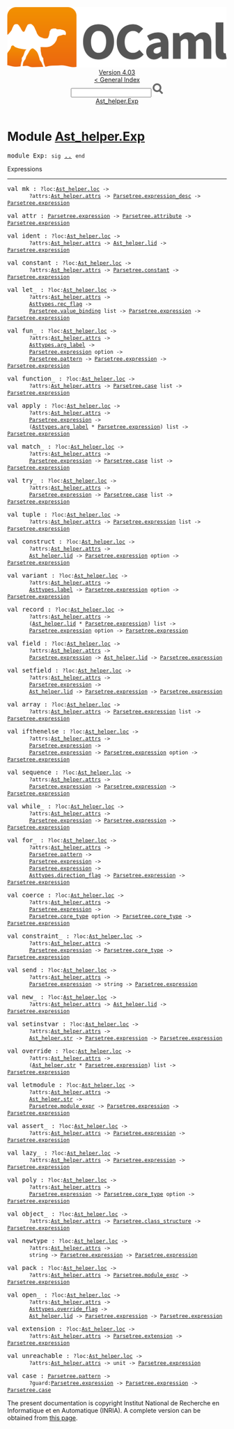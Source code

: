<!-- ((! set title API !)) ((! set documentation !)) ((! set api !)) ((! set nobreadcrumb !)) -->
<div class="api"><header><nav class="toc brand"><a class="brand" href="https://ocaml.org/"><img src="colour-logo-gray.svg" class="svg" alt="OCaml"></a></nav><nav class="toc"><div class="toc_version"><a href="/docs" id="version-select">Version 4.03</a></div><a href="index.html">&lt; General Index</a><div class="api_search"><input type="text" name="apisearch" id="api_search" oninput="mySearch(false);" onkeypress="this.oninput();" onclick="this.oninput();" onpaste="this.oninput();">
<img src="search_icon.svg" alt="Search" class="svg" onclick="mySearch(false)"></div>
<div id="search_results"></div><div class="toc_title"><a href="#top">Ast_helper.Exp</a></div><ul></ul></nav></header>

<h1>Module <a href="type_Ast_helper.Exp.html">Ast_helper.Exp</a></h1>

<pre><span class="keyword">module</span> Exp: <code class="code"><span class="keyword">sig</span></code> <a href="Ast_helper.Exp.html">..</a> <code class="code"><span class="keyword">end</span></code></pre><div class="info module top">
Expressions<br>
</div>
<hr width="100%">

<pre><span id="VALmk"><span class="keyword">val</span> mk</span> : <code class="type">?loc:<a href="Ast_helper.html#TYPEloc">Ast_helper.loc</a> -&gt;<br>       ?attrs:<a href="Ast_helper.html#TYPEattrs">Ast_helper.attrs</a> -&gt; <a href="Parsetree.html#TYPEexpression_desc">Parsetree.expression_desc</a> -&gt; <a href="Parsetree.html#TYPEexpression">Parsetree.expression</a></code></pre>
<pre><span id="VALattr"><span class="keyword">val</span> attr</span> : <code class="type"><a href="Parsetree.html#TYPEexpression">Parsetree.expression</a> -&gt; <a href="Parsetree.html#TYPEattribute">Parsetree.attribute</a> -&gt; <a href="Parsetree.html#TYPEexpression">Parsetree.expression</a></code></pre>
<pre><span id="VALident"><span class="keyword">val</span> ident</span> : <code class="type">?loc:<a href="Ast_helper.html#TYPEloc">Ast_helper.loc</a> -&gt;<br>       ?attrs:<a href="Ast_helper.html#TYPEattrs">Ast_helper.attrs</a> -&gt; <a href="Ast_helper.html#TYPElid">Ast_helper.lid</a> -&gt; <a href="Parsetree.html#TYPEexpression">Parsetree.expression</a></code></pre>
<pre><span id="VALconstant"><span class="keyword">val</span> constant</span> : <code class="type">?loc:<a href="Ast_helper.html#TYPEloc">Ast_helper.loc</a> -&gt;<br>       ?attrs:<a href="Ast_helper.html#TYPEattrs">Ast_helper.attrs</a> -&gt; <a href="Parsetree.html#TYPEconstant">Parsetree.constant</a> -&gt; <a href="Parsetree.html#TYPEexpression">Parsetree.expression</a></code></pre>
<pre><span id="VALlet_"><span class="keyword">val</span> let_</span> : <code class="type">?loc:<a href="Ast_helper.html#TYPEloc">Ast_helper.loc</a> -&gt;<br>       ?attrs:<a href="Ast_helper.html#TYPEattrs">Ast_helper.attrs</a> -&gt;<br>       <a href="Asttypes.html#TYPErec_flag">Asttypes.rec_flag</a> -&gt;<br>       <a href="Parsetree.html#TYPEvalue_binding">Parsetree.value_binding</a> list -&gt; <a href="Parsetree.html#TYPEexpression">Parsetree.expression</a> -&gt; <a href="Parsetree.html#TYPEexpression">Parsetree.expression</a></code></pre>
<pre><span id="VALfun_"><span class="keyword">val</span> fun_</span> : <code class="type">?loc:<a href="Ast_helper.html#TYPEloc">Ast_helper.loc</a> -&gt;<br>       ?attrs:<a href="Ast_helper.html#TYPEattrs">Ast_helper.attrs</a> -&gt;<br>       <a href="Asttypes.html#TYPEarg_label">Asttypes.arg_label</a> -&gt;<br>       <a href="Parsetree.html#TYPEexpression">Parsetree.expression</a> option -&gt;<br>       <a href="Parsetree.html#TYPEpattern">Parsetree.pattern</a> -&gt; <a href="Parsetree.html#TYPEexpression">Parsetree.expression</a> -&gt; <a href="Parsetree.html#TYPEexpression">Parsetree.expression</a></code></pre>
<pre><span id="VALfunction_"><span class="keyword">val</span> function_</span> : <code class="type">?loc:<a href="Ast_helper.html#TYPEloc">Ast_helper.loc</a> -&gt;<br>       ?attrs:<a href="Ast_helper.html#TYPEattrs">Ast_helper.attrs</a> -&gt; <a href="Parsetree.html#TYPEcase">Parsetree.case</a> list -&gt; <a href="Parsetree.html#TYPEexpression">Parsetree.expression</a></code></pre>
<pre><span id="VALapply"><span class="keyword">val</span> apply</span> : <code class="type">?loc:<a href="Ast_helper.html#TYPEloc">Ast_helper.loc</a> -&gt;<br>       ?attrs:<a href="Ast_helper.html#TYPEattrs">Ast_helper.attrs</a> -&gt;<br>       <a href="Parsetree.html#TYPEexpression">Parsetree.expression</a> -&gt;<br>       (<a href="Asttypes.html#TYPEarg_label">Asttypes.arg_label</a> * <a href="Parsetree.html#TYPEexpression">Parsetree.expression</a>) list -&gt; <a href="Parsetree.html#TYPEexpression">Parsetree.expression</a></code></pre>
<pre><span id="VALmatch_"><span class="keyword">val</span> match_</span> : <code class="type">?loc:<a href="Ast_helper.html#TYPEloc">Ast_helper.loc</a> -&gt;<br>       ?attrs:<a href="Ast_helper.html#TYPEattrs">Ast_helper.attrs</a> -&gt;<br>       <a href="Parsetree.html#TYPEexpression">Parsetree.expression</a> -&gt; <a href="Parsetree.html#TYPEcase">Parsetree.case</a> list -&gt; <a href="Parsetree.html#TYPEexpression">Parsetree.expression</a></code></pre>
<pre><span id="VALtry_"><span class="keyword">val</span> try_</span> : <code class="type">?loc:<a href="Ast_helper.html#TYPEloc">Ast_helper.loc</a> -&gt;<br>       ?attrs:<a href="Ast_helper.html#TYPEattrs">Ast_helper.attrs</a> -&gt;<br>       <a href="Parsetree.html#TYPEexpression">Parsetree.expression</a> -&gt; <a href="Parsetree.html#TYPEcase">Parsetree.case</a> list -&gt; <a href="Parsetree.html#TYPEexpression">Parsetree.expression</a></code></pre>
<pre><span id="VALtuple"><span class="keyword">val</span> tuple</span> : <code class="type">?loc:<a href="Ast_helper.html#TYPEloc">Ast_helper.loc</a> -&gt;<br>       ?attrs:<a href="Ast_helper.html#TYPEattrs">Ast_helper.attrs</a> -&gt; <a href="Parsetree.html#TYPEexpression">Parsetree.expression</a> list -&gt; <a href="Parsetree.html#TYPEexpression">Parsetree.expression</a></code></pre>
<pre><span id="VALconstruct"><span class="keyword">val</span> construct</span> : <code class="type">?loc:<a href="Ast_helper.html#TYPEloc">Ast_helper.loc</a> -&gt;<br>       ?attrs:<a href="Ast_helper.html#TYPEattrs">Ast_helper.attrs</a> -&gt;<br>       <a href="Ast_helper.html#TYPElid">Ast_helper.lid</a> -&gt; <a href="Parsetree.html#TYPEexpression">Parsetree.expression</a> option -&gt; <a href="Parsetree.html#TYPEexpression">Parsetree.expression</a></code></pre>
<pre><span id="VALvariant"><span class="keyword">val</span> variant</span> : <code class="type">?loc:<a href="Ast_helper.html#TYPEloc">Ast_helper.loc</a> -&gt;<br>       ?attrs:<a href="Ast_helper.html#TYPEattrs">Ast_helper.attrs</a> -&gt;<br>       <a href="Asttypes.html#TYPElabel">Asttypes.label</a> -&gt; <a href="Parsetree.html#TYPEexpression">Parsetree.expression</a> option -&gt; <a href="Parsetree.html#TYPEexpression">Parsetree.expression</a></code></pre>
<pre><span id="VALrecord"><span class="keyword">val</span> record</span> : <code class="type">?loc:<a href="Ast_helper.html#TYPEloc">Ast_helper.loc</a> -&gt;<br>       ?attrs:<a href="Ast_helper.html#TYPEattrs">Ast_helper.attrs</a> -&gt;<br>       (<a href="Ast_helper.html#TYPElid">Ast_helper.lid</a> * <a href="Parsetree.html#TYPEexpression">Parsetree.expression</a>) list -&gt;<br>       <a href="Parsetree.html#TYPEexpression">Parsetree.expression</a> option -&gt; <a href="Parsetree.html#TYPEexpression">Parsetree.expression</a></code></pre>
<pre><span id="VALfield"><span class="keyword">val</span> field</span> : <code class="type">?loc:<a href="Ast_helper.html#TYPEloc">Ast_helper.loc</a> -&gt;<br>       ?attrs:<a href="Ast_helper.html#TYPEattrs">Ast_helper.attrs</a> -&gt;<br>       <a href="Parsetree.html#TYPEexpression">Parsetree.expression</a> -&gt; <a href="Ast_helper.html#TYPElid">Ast_helper.lid</a> -&gt; <a href="Parsetree.html#TYPEexpression">Parsetree.expression</a></code></pre>
<pre><span id="VALsetfield"><span class="keyword">val</span> setfield</span> : <code class="type">?loc:<a href="Ast_helper.html#TYPEloc">Ast_helper.loc</a> -&gt;<br>       ?attrs:<a href="Ast_helper.html#TYPEattrs">Ast_helper.attrs</a> -&gt;<br>       <a href="Parsetree.html#TYPEexpression">Parsetree.expression</a> -&gt;<br>       <a href="Ast_helper.html#TYPElid">Ast_helper.lid</a> -&gt; <a href="Parsetree.html#TYPEexpression">Parsetree.expression</a> -&gt; <a href="Parsetree.html#TYPEexpression">Parsetree.expression</a></code></pre>
<pre><span id="VALarray"><span class="keyword">val</span> array</span> : <code class="type">?loc:<a href="Ast_helper.html#TYPEloc">Ast_helper.loc</a> -&gt;<br>       ?attrs:<a href="Ast_helper.html#TYPEattrs">Ast_helper.attrs</a> -&gt; <a href="Parsetree.html#TYPEexpression">Parsetree.expression</a> list -&gt; <a href="Parsetree.html#TYPEexpression">Parsetree.expression</a></code></pre>
<pre><span id="VALifthenelse"><span class="keyword">val</span> ifthenelse</span> : <code class="type">?loc:<a href="Ast_helper.html#TYPEloc">Ast_helper.loc</a> -&gt;<br>       ?attrs:<a href="Ast_helper.html#TYPEattrs">Ast_helper.attrs</a> -&gt;<br>       <a href="Parsetree.html#TYPEexpression">Parsetree.expression</a> -&gt;<br>       <a href="Parsetree.html#TYPEexpression">Parsetree.expression</a> -&gt; <a href="Parsetree.html#TYPEexpression">Parsetree.expression</a> option -&gt; <a href="Parsetree.html#TYPEexpression">Parsetree.expression</a></code></pre>
<pre><span id="VALsequence"><span class="keyword">val</span> sequence</span> : <code class="type">?loc:<a href="Ast_helper.html#TYPEloc">Ast_helper.loc</a> -&gt;<br>       ?attrs:<a href="Ast_helper.html#TYPEattrs">Ast_helper.attrs</a> -&gt;<br>       <a href="Parsetree.html#TYPEexpression">Parsetree.expression</a> -&gt; <a href="Parsetree.html#TYPEexpression">Parsetree.expression</a> -&gt; <a href="Parsetree.html#TYPEexpression">Parsetree.expression</a></code></pre>
<pre><span id="VALwhile_"><span class="keyword">val</span> while_</span> : <code class="type">?loc:<a href="Ast_helper.html#TYPEloc">Ast_helper.loc</a> -&gt;<br>       ?attrs:<a href="Ast_helper.html#TYPEattrs">Ast_helper.attrs</a> -&gt;<br>       <a href="Parsetree.html#TYPEexpression">Parsetree.expression</a> -&gt; <a href="Parsetree.html#TYPEexpression">Parsetree.expression</a> -&gt; <a href="Parsetree.html#TYPEexpression">Parsetree.expression</a></code></pre>
<pre><span id="VALfor_"><span class="keyword">val</span> for_</span> : <code class="type">?loc:<a href="Ast_helper.html#TYPEloc">Ast_helper.loc</a> -&gt;<br>       ?attrs:<a href="Ast_helper.html#TYPEattrs">Ast_helper.attrs</a> -&gt;<br>       <a href="Parsetree.html#TYPEpattern">Parsetree.pattern</a> -&gt;<br>       <a href="Parsetree.html#TYPEexpression">Parsetree.expression</a> -&gt;<br>       <a href="Parsetree.html#TYPEexpression">Parsetree.expression</a> -&gt;<br>       <a href="Asttypes.html#TYPEdirection_flag">Asttypes.direction_flag</a> -&gt; <a href="Parsetree.html#TYPEexpression">Parsetree.expression</a> -&gt; <a href="Parsetree.html#TYPEexpression">Parsetree.expression</a></code></pre>
<pre><span id="VALcoerce"><span class="keyword">val</span> coerce</span> : <code class="type">?loc:<a href="Ast_helper.html#TYPEloc">Ast_helper.loc</a> -&gt;<br>       ?attrs:<a href="Ast_helper.html#TYPEattrs">Ast_helper.attrs</a> -&gt;<br>       <a href="Parsetree.html#TYPEexpression">Parsetree.expression</a> -&gt;<br>       <a href="Parsetree.html#TYPEcore_type">Parsetree.core_type</a> option -&gt; <a href="Parsetree.html#TYPEcore_type">Parsetree.core_type</a> -&gt; <a href="Parsetree.html#TYPEexpression">Parsetree.expression</a></code></pre>
<pre><span id="VALconstraint_"><span class="keyword">val</span> constraint_</span> : <code class="type">?loc:<a href="Ast_helper.html#TYPEloc">Ast_helper.loc</a> -&gt;<br>       ?attrs:<a href="Ast_helper.html#TYPEattrs">Ast_helper.attrs</a> -&gt;<br>       <a href="Parsetree.html#TYPEexpression">Parsetree.expression</a> -&gt; <a href="Parsetree.html#TYPEcore_type">Parsetree.core_type</a> -&gt; <a href="Parsetree.html#TYPEexpression">Parsetree.expression</a></code></pre>
<pre><span id="VALsend"><span class="keyword">val</span> send</span> : <code class="type">?loc:<a href="Ast_helper.html#TYPEloc">Ast_helper.loc</a> -&gt;<br>       ?attrs:<a href="Ast_helper.html#TYPEattrs">Ast_helper.attrs</a> -&gt;<br>       <a href="Parsetree.html#TYPEexpression">Parsetree.expression</a> -&gt; string -&gt; <a href="Parsetree.html#TYPEexpression">Parsetree.expression</a></code></pre>
<pre><span id="VALnew_"><span class="keyword">val</span> new_</span> : <code class="type">?loc:<a href="Ast_helper.html#TYPEloc">Ast_helper.loc</a> -&gt;<br>       ?attrs:<a href="Ast_helper.html#TYPEattrs">Ast_helper.attrs</a> -&gt; <a href="Ast_helper.html#TYPElid">Ast_helper.lid</a> -&gt; <a href="Parsetree.html#TYPEexpression">Parsetree.expression</a></code></pre>
<pre><span id="VALsetinstvar"><span class="keyword">val</span> setinstvar</span> : <code class="type">?loc:<a href="Ast_helper.html#TYPEloc">Ast_helper.loc</a> -&gt;<br>       ?attrs:<a href="Ast_helper.html#TYPEattrs">Ast_helper.attrs</a> -&gt;<br>       <a href="Ast_helper.html#TYPEstr">Ast_helper.str</a> -&gt; <a href="Parsetree.html#TYPEexpression">Parsetree.expression</a> -&gt; <a href="Parsetree.html#TYPEexpression">Parsetree.expression</a></code></pre>
<pre><span id="VALoverride"><span class="keyword">val</span> override</span> : <code class="type">?loc:<a href="Ast_helper.html#TYPEloc">Ast_helper.loc</a> -&gt;<br>       ?attrs:<a href="Ast_helper.html#TYPEattrs">Ast_helper.attrs</a> -&gt;<br>       (<a href="Ast_helper.html#TYPEstr">Ast_helper.str</a> * <a href="Parsetree.html#TYPEexpression">Parsetree.expression</a>) list -&gt; <a href="Parsetree.html#TYPEexpression">Parsetree.expression</a></code></pre>
<pre><span id="VALletmodule"><span class="keyword">val</span> letmodule</span> : <code class="type">?loc:<a href="Ast_helper.html#TYPEloc">Ast_helper.loc</a> -&gt;<br>       ?attrs:<a href="Ast_helper.html#TYPEattrs">Ast_helper.attrs</a> -&gt;<br>       <a href="Ast_helper.html#TYPEstr">Ast_helper.str</a> -&gt;<br>       <a href="Parsetree.html#TYPEmodule_expr">Parsetree.module_expr</a> -&gt; <a href="Parsetree.html#TYPEexpression">Parsetree.expression</a> -&gt; <a href="Parsetree.html#TYPEexpression">Parsetree.expression</a></code></pre>
<pre><span id="VALassert_"><span class="keyword">val</span> assert_</span> : <code class="type">?loc:<a href="Ast_helper.html#TYPEloc">Ast_helper.loc</a> -&gt;<br>       ?attrs:<a href="Ast_helper.html#TYPEattrs">Ast_helper.attrs</a> -&gt; <a href="Parsetree.html#TYPEexpression">Parsetree.expression</a> -&gt; <a href="Parsetree.html#TYPEexpression">Parsetree.expression</a></code></pre>
<pre><span id="VALlazy_"><span class="keyword">val</span> lazy_</span> : <code class="type">?loc:<a href="Ast_helper.html#TYPEloc">Ast_helper.loc</a> -&gt;<br>       ?attrs:<a href="Ast_helper.html#TYPEattrs">Ast_helper.attrs</a> -&gt; <a href="Parsetree.html#TYPEexpression">Parsetree.expression</a> -&gt; <a href="Parsetree.html#TYPEexpression">Parsetree.expression</a></code></pre>
<pre><span id="VALpoly"><span class="keyword">val</span> poly</span> : <code class="type">?loc:<a href="Ast_helper.html#TYPEloc">Ast_helper.loc</a> -&gt;<br>       ?attrs:<a href="Ast_helper.html#TYPEattrs">Ast_helper.attrs</a> -&gt;<br>       <a href="Parsetree.html#TYPEexpression">Parsetree.expression</a> -&gt; <a href="Parsetree.html#TYPEcore_type">Parsetree.core_type</a> option -&gt; <a href="Parsetree.html#TYPEexpression">Parsetree.expression</a></code></pre>
<pre><span id="VALobject_"><span class="keyword">val</span> object_</span> : <code class="type">?loc:<a href="Ast_helper.html#TYPEloc">Ast_helper.loc</a> -&gt;<br>       ?attrs:<a href="Ast_helper.html#TYPEattrs">Ast_helper.attrs</a> -&gt; <a href="Parsetree.html#TYPEclass_structure">Parsetree.class_structure</a> -&gt; <a href="Parsetree.html#TYPEexpression">Parsetree.expression</a></code></pre>
<pre><span id="VALnewtype"><span class="keyword">val</span> newtype</span> : <code class="type">?loc:<a href="Ast_helper.html#TYPEloc">Ast_helper.loc</a> -&gt;<br>       ?attrs:<a href="Ast_helper.html#TYPEattrs">Ast_helper.attrs</a> -&gt;<br>       string -&gt; <a href="Parsetree.html#TYPEexpression">Parsetree.expression</a> -&gt; <a href="Parsetree.html#TYPEexpression">Parsetree.expression</a></code></pre>
<pre><span id="VALpack"><span class="keyword">val</span> pack</span> : <code class="type">?loc:<a href="Ast_helper.html#TYPEloc">Ast_helper.loc</a> -&gt;<br>       ?attrs:<a href="Ast_helper.html#TYPEattrs">Ast_helper.attrs</a> -&gt; <a href="Parsetree.html#TYPEmodule_expr">Parsetree.module_expr</a> -&gt; <a href="Parsetree.html#TYPEexpression">Parsetree.expression</a></code></pre>
<pre><span id="VALopen_"><span class="keyword">val</span> open_</span> : <code class="type">?loc:<a href="Ast_helper.html#TYPEloc">Ast_helper.loc</a> -&gt;<br>       ?attrs:<a href="Ast_helper.html#TYPEattrs">Ast_helper.attrs</a> -&gt;<br>       <a href="Asttypes.html#TYPEoverride_flag">Asttypes.override_flag</a> -&gt;<br>       <a href="Ast_helper.html#TYPElid">Ast_helper.lid</a> -&gt; <a href="Parsetree.html#TYPEexpression">Parsetree.expression</a> -&gt; <a href="Parsetree.html#TYPEexpression">Parsetree.expression</a></code></pre>
<pre><span id="VALextension"><span class="keyword">val</span> extension</span> : <code class="type">?loc:<a href="Ast_helper.html#TYPEloc">Ast_helper.loc</a> -&gt;<br>       ?attrs:<a href="Ast_helper.html#TYPEattrs">Ast_helper.attrs</a> -&gt; <a href="Parsetree.html#TYPEextension">Parsetree.extension</a> -&gt; <a href="Parsetree.html#TYPEexpression">Parsetree.expression</a></code></pre>
<pre><span id="VALunreachable"><span class="keyword">val</span> unreachable</span> : <code class="type">?loc:<a href="Ast_helper.html#TYPEloc">Ast_helper.loc</a> -&gt;<br>       ?attrs:<a href="Ast_helper.html#TYPEattrs">Ast_helper.attrs</a> -&gt; unit -&gt; <a href="Parsetree.html#TYPEexpression">Parsetree.expression</a></code></pre>
<pre><span id="VALcase"><span class="keyword">val</span> case</span> : <code class="type"><a href="Parsetree.html#TYPEpattern">Parsetree.pattern</a> -&gt;<br>       ?guard:<a href="Parsetree.html#TYPEexpression">Parsetree.expression</a> -&gt; <a href="Parsetree.html#TYPEexpression">Parsetree.expression</a> -&gt; <a href="Parsetree.html#TYPEcase">Parsetree.case</a></code></pre><div class="copyright">The present documentation is copyright Institut National de Recherche en Informatique et en Automatique (INRIA). A complete version can be obtained from <a href="http://caml.inria.fr/pub/docs/manual-ocaml/">this page</a>.</div></div>